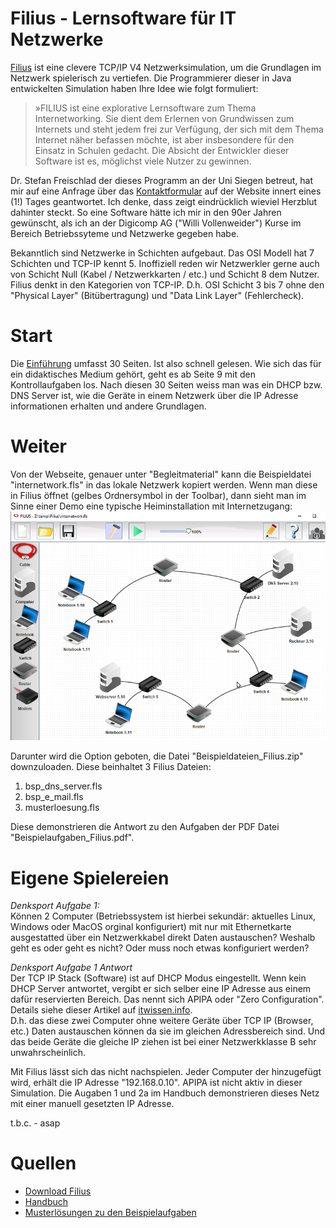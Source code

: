 # Filius - Lernsoftware für IT Netzwerke

[Filius](http://www.lernsoftware-filius.de) ist eine clevere TCP/IP V4 Netzwerksimulation, um die Grundlagen im Netzwerk spielerisch zu vertiefen. Die Programmierer dieser in Java entwickelten Simulation haben Ihre Idee wie folgt formuliert:  

> »FILIUS ist eine explorative Lernsoftware zum Thema Internetworking. Sie
> dient dem Erlernen von Grundwissen zum Internets und steht jedem frei zur
> Verfügung, der sich mit dem Thema Internet näher befassen möchte, ist
> aber insbesondere für den Einsatz in Schulen gedacht. Die Absicht der
> Entwickler dieser Software ist es, möglichst viele Nutzer zu gewinnen. 

Dr. Stefan Freischlad der dieses Programm an der Uni Siegen betreut, hat mir auf eine Anfrage über das [Kontaktformular](http://www.lernsoftware-filius.de/Kontakt) auf der Website innert eines (1!) Tages geantwortet. Ich denke, dass zeigt eindrücklich wieviel Herzblut dahinter steckt. So eine Software hätte ich mir in den 90er Jahren gewünscht, als ich an der Digicomp AG ("Willi Vollenweider") Kurse im Bereich Betriebssyteme und Netzwerke gegeben habe.

Bekanntlich sind Netzwerke in Schichten aufgebaut. Das OSI Modell hat 7 Schichten und TCP-IP kennt 5. Inoffiziell reden wir Netzwerkler gerne auch von Schicht Null (Kabel / Netzwerkkarten / etc.) und Schicht 8 dem Nutzer. Filius denkt in den Kategorien von TCP-IP. D.h. OSI Schicht 3 bis 7 ohne den "Physical Layer" (Bitübertragung) und "Data Link Layer" (Fehlercheck).  

# Start

Die [Einführung](http://www.lernsoftware-filius.de/downloads/Einfuehrung_Filius_2015.pdf) umfasst 30 Seiten. Ist also schnell gelesen. Wie sich das für ein didaktisches Medium gehört, geht es ab Seite 9 mit den Kontrollaufgaben los. Nach diesen 30 Seiten weiss man was ein DHCP bzw. DNS Server ist, wie die Geräte in einem Netzwerk über die IP Adresse informationen erhalten und andere Grundlagen.  

# Weiter

Von der Webseite, genauer unter "Begleitmaterial" kann die Beispieldatei "internetwork.fls" in das lokale Netzwerk kopiert werden. Wenn man diese in Filius öffnet (gelbes Ordnersymbol in der Toolbar), dann sieht man im Sinne einer Demo eine typische Heiminstallation mit Internetzugang:  
![Demo-Datei](../images/filius/internetworkfls.png)  

Darunter wird die Option geboten, die Datei "Beispieldateien_Filius.zip" downzuloaden. Diese beinhaltet 3 Filius Dateien:  
1. bsp_dns_server.fls
2. bsp_e_mail.fls
3. musterloesung.fls  

Diese demonstrieren die Antwort zu den Aufgaben der PDF Datei "Beispielaufgaben_Filius.pdf".  

# Eigene Spielereien

*Denksport Aufgabe 1:*  
Können 2 Computer (Betriebssystem ist hierbei sekundär: aktuelles Linux, Windows oder MacOS orginal konfiguriert) mit nur mit Ethernetkarte ausgestatted über ein Netzwerkkabel direkt Daten austauschen? Weshalb geht es oder geht es nicht? Oder muss noch etwas konfiguriert werden?  

*Denksport Aufgabe 1 Antwort*  
Der TCP IP Stack (Software) ist auf DHCP Modus eingestellt. Wenn kein DHCP Server antwortet, vergibt er sich selber eine IP Adresse aus einem dafür reservierten Bereich. Das nennt sich APIPA oder "Zero Configuration". Details siehe dieser Artikel auf [itwissen.info](https://www.itwissen.info/APIPA-automatic-private-IP-addressing-Auto-IP-Protokoll.html).  
D.h. das diese zwei Computer ohne weitere Geräte über TCP IP (Browser, etc.) Daten austauschen können da sie im gleichen Adressbereich sind. Und das beide Geräte die gleiche IP ziehen ist bei einer Netzwerkklasse B sehr unwahrscheinlich.  

Mit Filius lässt sich das nicht nachspielen. Jeder Computer der hinzugefügt wird, erhält die IP Adresse "192.168.0.10". APIPA ist nicht aktiv in dieser Simulation. Die Augaben 1 und 2a im Handbuch demonstrieren dieses Netz mit einer manuell gesetzten IP Adresse.   


t.b.c. - asap  


# Quellen

* [Download Filius](http://www.lernsoftware-filius.de/Herunterladen)
* [Handbuch](http://www.lernsoftware-filius.de/Begleitmaterial)
* [Musterlösungen zu den Beispielaufgaben](http://www.lernsoftware-filius.de/downloads/Filius_Beispiele_Skript_2015.zip)